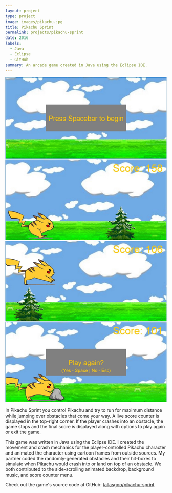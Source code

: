 ```yaml
---
layout: project
type: project
image: images/pikachu.jpg
title: Pikachu Sprint
permalink: projects/pikachu-sprint
date: 2016
labels:
  - Java
  - Eclipse
  - GitHub
summary: An arcade game created in Java using the Eclipse IDE.
---
```


<div class="ui small rounded images">
  <img class="ui image" src="../images/pikachu-sprint-start.jpg">
  <img class="ui image" src="../images/pikachu-sprint-run.jpg">
  <img class="ui image" src="../images/pikachu-sprint-jump.jpg">
  <img class="ui image" src="../images/pikachu-sprint-end.jpg">
</div>

In Pikachu Sprint you control Pikachu and try to run for maximum distance while jumping over obstacles that come your way. A live score counter is displayed in the top-right corner. If the player crashes into an obstacle, the game stops and the final score is displayed along with options to play again or exit the game.

This game was written in Java using the Eclipse IDE. I created the movement and crash mechanics for the player-controlled Pikachu character and animated the character using cartoon frames from outside sources. My partner coded the randomly-generated obstacles and their hit-boxes to simulate when Pikachu would crash into or land on top of an obstacle. We both contributed to the side-scrolling animated backdrop, background music, and score counter menu.

Check out the game's source code at GitHub: <a href="https://github.com/tallasgoo/pikachu-sprint"><i class="large github icon"></i>tallasgoo/pikachu-sprint</a>



